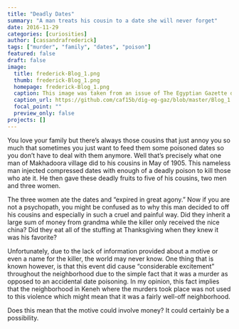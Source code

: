 ```yaml
---
title: "Deadly Dates"
summary: "A man treats his cousin to a date she will never forget"
date: 2016-11-29
categories: [curiosities]
author: [cassandrafrederick]
tags: ["murder", "family", "dates", "poison"]
featured: false
draft: false
image:
  title: frederick-Blog_1.png
  thumb: frederick-Blog_1.png
  homepage: frederick-Blog_1.png
  caption: This image was taken from an issue of The Egyptian Gazette distributed on May 13, 1905 and shows the article which my blog post was based on.
  caption_url: https://github.com/caf15b/dig-eg-gaz/blob/master/Blog_1.png
  focal_point: ""
  preview_only: false
projects: []
---
```

You love your family but there’s always those cousins that just annoy you so much that sometimes you just want to feed them some poisoned dates so you don’t have to deal with them anymore. Well that’s precisely what one man of Makhadoora village did to his cousins in May of 1905. This nameless man injected compressed dates with enough of a deadly poison to kill those who ate it. He then gave these deadly fruits to five of his cousins, two men and three women.

The three women ate the dates and “expired in great agony.” Now if you are not a psychopath, you might be confused as to why this man decided to off his cousins and especially in such a cruel and painful way. Did they inherit a large sum of money from grandma while the killer only received the nice china? Did they eat all of the stuffing at Thanksgiving when they knew it was his favorite?

Unfortunately, due to the lack of information provided about a motive or even a name for the killer, the world may never know. One thing that is known however, is that this event did cause “considerable excitement” throughout the neighborhood due to the simple fact that it was a murder as opposed to an accidental date poisoning. In my opinion, this fact implies that the neighborhood in Keneh where the murders took place was not used to this violence which might mean that it was a fairly well-off neighborhood.

Does this mean that the motive could involve money? It could certainly be a possibility.
